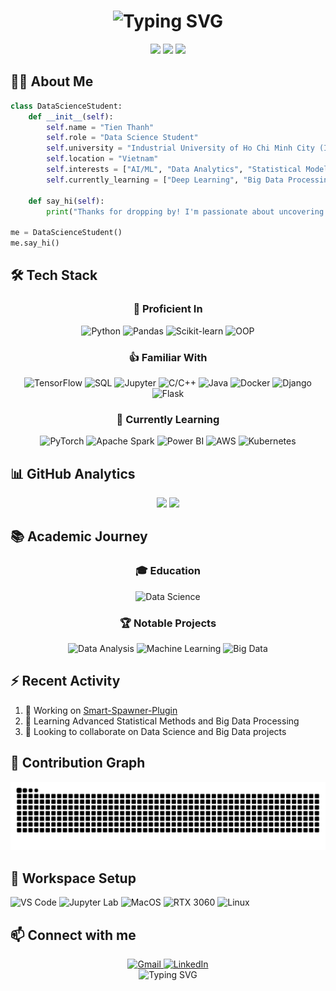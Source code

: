 <h1 align="center">
  <img src="https://readme-typing-svg.herokuapp.com?font=Inter&size=32&duration=3000&pause=1000&color=6F8EFF&center=true&vCenter=true&width=600&lines=Hi+%F0%9F%91%8B%2C+I'm+Tien+Thanh;Data+Science+Student;AI+%26+ML+Enthusiast" alt="Typing SVG" />
</h1>

<div align="center">
  <img src="https://custom-icon-badges.demolab.com/github/followers/ptthanh02?color=236ad3&labelColor=1155ba&style=for-the-badge&logo=person-add&label=Followers&logoColor=white"/>
  <img src="https://custom-icon-badges.demolab.com/github/stars/ptthanh02?color=55960c&labelColor=488207&style=for-the-badge&logo=star&label=Stars&logoColor=white"/>
  <img src="https://komarev.com/ghpvc/?username=ptthanh02&color=6F8EFF&style=for-the-badge&label=Profile+Views"/>
</div>

## 👨‍🎓 About Me

```python
class DataScienceStudent:
    def __init__(self):
        self.name = "Tien Thanh"
        self.role = "Data Science Student"
        self.university = "Industrial University of Ho Chi Minh City (IUH)"
        self.location = "Vietnam"
        self.interests = ["AI/ML", "Data Analytics", "Statistical Modeling", "Big Data"]
        self.currently_learning = ["Deep Learning", "Big Data Processing", "Cloud Computing"]
    
    def say_hi(self):
        print("Thanks for dropping by! I'm passionate about uncovering insights from data and building intelligent systems.")

me = DataScienceStudent()
me.say_hi()
```

## 🛠️ Tech Stack

<div align="center">
  
  ### 💪 Proficient In
  ![Python](https://img.shields.io/badge/Python-3776AB?style=for-the-badge&logo=python&logoColor=white)
  ![Pandas](https://img.shields.io/badge/Pandas-150458?style=for-the-badge&logo=pandas&logoColor=white)
  ![Scikit-learn](https://img.shields.io/badge/Scikit--learn-F7931E?style=for-the-badge&logo=scikit-learn&logoColor=white)
  ![OOP](https://img.shields.io/badge/OOP-007396?style=for-the-badge&logo=java&logoColor=white)
  
  ### 👍 Familiar With
  ![TensorFlow](https://img.shields.io/badge/TensorFlow-FF6F00?style=for-the-badge&logo=tensorflow&logoColor=white)
  ![SQL](https://img.shields.io/badge/SQL-4479A1?style=for-the-badge&logo=mysql&logoColor=white)
  ![Jupyter](https://img.shields.io/badge/Jupyter-F37626?style=for-the-badge&logo=jupyter&logoColor=white)
  ![C/C++](https://img.shields.io/badge/C/C++-00599C?style=for-the-badge&logo=cplusplus&logoColor=white)
  ![Java](https://img.shields.io/badge/Java-ED8B00?style=for-the-badge&logo=openjdk&logoColor=white)
  ![Docker](https://img.shields.io/badge/Docker-2496ED?style=for-the-badge&logo=docker&logoColor=white)
  ![Django](https://img.shields.io/badge/Django-092E20?style=for-the-badge&logo=django&logoColor=white)
  ![Flask](https://img.shields.io/badge/Flask-000000?style=for-the-badge&logo=flask&logoColor=white)
  
  ### 🌱 Currently Learning
  ![PyTorch](https://img.shields.io/badge/PyTorch-EE4C2C?style=for-the-badge&logo=pytorch&logoColor=white)
  ![Apache Spark](https://img.shields.io/badge/Apache_Spark-E25A1C?style=for-the-badge&logo=apache-spark&logoColor=white)
  ![Power BI](https://img.shields.io/badge/Power_BI-F2C811?style=for-the-badge&logo=power-bi&logoColor=black)
  ![AWS](https://img.shields.io/badge/AWS-232F3E?style=for-the-badge&logo=amazon-aws&logoColor=white)
  ![Kubernetes](https://img.shields.io/badge/Kubernetes-326CE5?style=for-the-badge&logo=kubernetes&logoColor=white)
</div>

## 📊 GitHub Analytics

<div align="center">
  <img height="180em" src="https://github-readme-stats.vercel.app/api?username=ptthanh02&show_icons=true&theme=tokyonight&include_all_commits=true&count_private=true"/>
  <img height="180em" src="https://github-readme-stats.vercel.app/api/top-langs/?username=ptthanh02&layout=compact&langs_count=8&theme=tokyonight"/>
</div>

## 📚 Academic Journey

<div align="center">
  
  ### 🎓 Education
  ![Data Science](https://img.shields.io/badge/Data_Science-IUH-6F8EFF?style=for-the-badge)
  
  ### 🏆 Notable Projects
  ![Data Analysis](https://img.shields.io/badge/Data_Analysis-Projects-4B8BF5?style=for-the-badge)
  ![Machine Learning](https://img.shields.io/badge/Machine_Learning-Models-F5B041?style=for-the-badge)
  ![Big Data](https://img.shields.io/badge/Big_Data-Pipelines-E74C3C?style=for-the-badge)
  
</div>

## ⚡ Recent Activity

<!--START_SECTION:activity-->
1. 🔭 Working on [Smart-Spawner-Plugin](https://github.com/ptthanh02/Smart-Spawner-Plugin)
2. 🌱 Learning Advanced Statistical Methods and Big Data Processing
3. 👯 Looking to collaborate on Data Science and Big Data projects
<!--END_SECTION:activity-->

## 🐍 Contribution Graph

<div align="center">
  <img src="https://raw.githubusercontent.com/ptthanh02/ptthanh02/output/github-contribution-grid-snake.svg" alt="snake" />
</div>

## 🔧 Workspace Setup

![VS Code](https://img.shields.io/badge/VS_Code-007ACC?style=for-the-badge&logo=visual-studio-code&logoColor=white)
![Jupyter Lab](https://img.shields.io/badge/Jupyter_Lab-F37626?style=for-the-badge&logo=jupyter&logoColor=white)
![MacOS](https://img.shields.io/badge/MacOS-000000?style=for-the-badge&logo=apple&logoColor=white)
![RTX 3060](https://img.shields.io/badge/RTX_3060-76B900?style=for-the-badge&logo=nvidia&logoColor=white)
![Linux](https://img.shields.io/badge/Linux-FCC624?style=for-the-badge&logo=linux&logoColor=black)

## 📫 Connect with me

<div align="center">
  <a href="mailto:tien.thanh.info22@gmail.com">
    <img src="https://img.shields.io/badge/Gmail-D14836?style=for-the-badge&logo=gmail&logoColor=white" alt="Gmail"/>
  </a>
  <a href="https://www.linkedin.com/in/phạm-tiến-thành-87aa55287/">
    <img src="https://img.shields.io/badge/LinkedIn-0077B5?style=for-the-badge&logo=linkedin&logoColor=white" alt="LinkedIn"/>
  </a>
</div>

<div align="center">
  <img src="https://readme-typing-svg.herokuapp.com?font=Inter&size=22&duration=3000&pause=1000&color=6F8EFF&center=true&vCenter=true&width=600&lines=Thanks+for+visiting!+✨;Connect+for+Data+Science+collaborations!+📊" alt="Typing SVG" />
</div>
